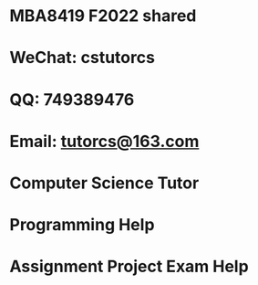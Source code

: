 # MBA8419 F2022   shared
# WeChat: cstutorcs

# QQ: 749389476

# Email: tutorcs@163.com

# Computer Science Tutor

# Programming Help

# Assignment Project Exam Help
